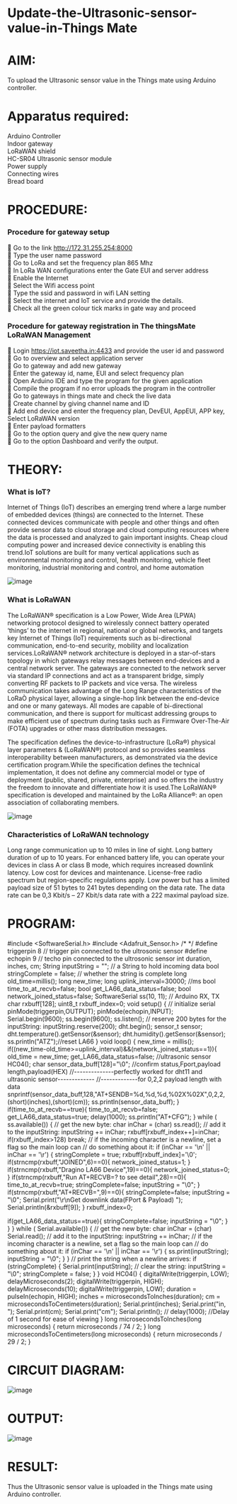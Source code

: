 # Update-the-Ultrasonic-sensor-value-in-Things Mate

# AIM:
To upload the Ultrasonic sensor value in the Things mate using Arduino controller.

# Apparatus required:
Arduino Controller  </br>
Indoor gateway</br>
LoRaWAN shield </br>
HC-SR04 Ultrasonic sensor module </br>
Power supply </br>
Connecting wires </br>
Bread board </br>

# PROCEDURE:

### Procedure for gateway setup
	Go to the link http://172.31.255.254:8000 </br>
	Type the user name password </br>
	Go to LoRa and set the frequency plan 865 Mhz </br>
	In LoRa WAN configurations enter the Gate EUI and server address </br>
	Enable the Internet </br>
	Select the Wifi access point </br>
	Type the ssid and password in wifi LAN setting </br>
	Select the internet and IoT service and provide the details. </br>
	Check all the green colour tick marks in gate way and proceed </br>
### Procedure for gateway registration in The thingsMate LoRaWAN Management </br>
	Login https://iot.saveetha.in:4433 and provide the user id and password </br>
	Go to overview and select application server </br>
	Go to gateway and add new gateway </br>
	Enter the gateway id, name, EUI and select frequency plan </br>
	Open Arduino IDE and type the program for the given application </br>
	Compile the program if no error uploads the program in the controller </br>
	Go to gateways in things mate and check the live data </br>
	Create channel by giving channel name and ID </br>
	Add end device and enter the frequency plan, DevEUI, AppEUI, APP key, Select LoRaWAN version </br>
	Enter payload formatters </br>
	Go to the option query and give the new query name </br>
	Go to the option Dashboard and verify the output.</br>  

# THEORY:

### What is IoT?

Internet of Things (IoT) describes an emerging trend where a large number of embedded devices (things) are connected to the Internet. These connected devices communicate with people and other things and often provide sensor data to cloud storage and cloud computing resources where the data is processed and analyzed to gain important insights. Cheap cloud computing power and increased device connectivity is enabling this trend.IoT solutions are built for many vertical applications such as environmental monitoring and control, health monitoring, vehicle fleet monitoring, industrial monitoring and control, and home automation

![image](https://user-images.githubusercontent.com/71547910/235334044-c01d4261-d46f-4f62-b07f-72a7b6fce5d5.png)

### What is LoRaWAN

The LoRaWAN® specification is a Low Power, Wide Area (LPWA) networking protocol designed to wirelessly connect battery operated ‘things’ to the internet in regional, national or global networks, and targets key Internet of Things (IoT) requirements such as bi-directional communication, end-to-end security, mobility and localization services.LoRaWAN® network architecture is deployed in a star-of-stars topology in which gateways relay messages between end-devices and a central network server. The gateways are connected to the network server via standard IP connections and act as a transparent bridge, simply converting RF packets to IP packets and vice versa. The wireless communication takes advantage of the Long Range characteristics of the LoRaÒ physical layer, allowing a single-hop link between the end-device and one or many gateways. All modes are capable of bi-directional communication, and there is support for multicast addressing groups to make efficient use of spectrum during tasks such as Firmware Over-The-Air (FOTA) upgrades or other mass distribution messages.

The specification defines the device-to-infrastructure (LoRa®) physical layer parameters & (LoRaWAN®) protocol and so provides seamless interoperability between manufacturers, as demonstrated via the device certification program.While the specification defines the technical implementation, it does not define any commercial model or type of deployment (public, shared, private, enterprise) and so offers the industry the freedom to innovate and differentiate how it is used.The LoRaWAN® specification is developed and maintained by the LoRa Alliance®: an open association of collaborating members.

![image](https://github.com/anishkumar-Embedded/Update-the-Ultrasonic-sensor-value-in-cloud/assets/71547910/c63c4edd-3b95-4a69-b9c2-4862afb335c3)

### Characteristics of LoRaWAN technology
Long range communication up to 10 miles in line of sight.
Long battery duration of up to 10 years. For enhanced battery life, you can operate your devices in class A or class B mode, which requires increased downlink latency.
Low cost for devices and maintenance.
License-free radio spectrum but region-specific regulations apply.
Low power but has a limited payload size of 51 bytes to 241 bytes depending on the data rate. The data rate can be 0,3 Kbit/s – 27 Kbit/s data rate with a 222 maximal payload size.

# PROGRAM:
#include <SoftwareSerial.h> #include <Adafruit_Sensor.h> /* */ #define triggerpin 8 // trigger pin connected to the ultrosonic sensor #define echopin 9 // techo pin connected to the ultrosonic sensor int duration, inches, cm; String inputString = ""; // a String to hold incoming data bool stringComplete = false; // whether the string is complete long old_time=millis(); long new_time; long uplink_interval=30000; //ms bool time_to_at_recvb=false; bool get_LA66_data_status=false; bool network_joined_status=false; SoftwareSerial ss(10, 11); // Arduino RX, TX char rxbuff[128]; uint8_t rxbuff_index=0; void setup() { // initialize serial pinMode(triggerpin,OUTPUT); pinMode(echopin,INPUT); Serial.begin(9600); ss.begin(9600); ss.listen(); // reserve 200 bytes for the inputString: inputString.reserve(200); dht.begin(); sensor_t sensor; dht.temperature().getSensor(&sensor); dht.humidity().getSensor(&sensor);
ss.println("ATZ");//reset LA66 } void loop() { new_time = millis(); if((new_time-old_time>=uplink_interval)&&(network_joined_status==1)){ old_time = new_time; get_LA66_data_status=false; //ultrasonic sensor HC04();
char sensor_data_buff[128]="\0"; //confirm status,Fport,payload length,payload(HEX) //--------------perfectly worked for dht11 and ultrasonic sensor------------- //-------------for 0,2,2 payload length with data snprintf(sensor_data_buff,128,"AT+SENDB=%d,%d,%d,%02X%02X",0,2,2,(short)(inches),(short)(cm)); ss.println(sensor_data_buff); } if(time_to_at_recvb==true){ time_to_at_recvb=false; get_LA66_data_status=true; delay(1000); ss.println("AT+CFG");
} while ( ss.available()) { // get the new byte: char inChar = (char) ss.read(); // add it to the inputString: inputString += inChar; rxbuff[rxbuff_index++]=inChar; if(rxbuff_index>128) break; // if the incoming character is a newline, set a flag so the main loop can // do something about it: if (inChar == '\n' || inChar == '\r') { stringComplete = true; rxbuff[rxbuff_index]='\0'; if(strncmp(rxbuff,"JOINED",6)==0){ network_joined_status=1; } if(strncmp(rxbuff,"Dragino LA66 Device",19)==0){ network_joined_status=0; } if(strncmp(rxbuff,"Run AT+RECVB=? to see detail",28)==0){ time_to_at_recvb=true; stringComplete=false; inputString = "\0"; } if(strncmp(rxbuff,"AT+RECVB=",9)==0){
stringComplete=false; inputString = "\0"; Serial.print("\r\nGet downlink data(FPort & Payload) "); Serial.println(&rxbuff[9]); } rxbuff_index=0;

  if(get_LA66_data_status==true){
  stringComplete=false;
  inputString = "\0";
  }
}
} while ( Serial.available()) { // get the new byte: char inChar = (char) Serial.read(); // add it to the inputString: inputString += inChar; // if the incoming character is a newline, set a flag so the main loop can // do something about it: if (inChar == '\n' || inChar == '\r') { ss.print(inputString); inputString = "\0"; } }
// print the string when a newline arrives: if (stringComplete) { Serial.print(inputString); // clear the string: inputString = "\0"; stringComplete = false; } } void HC04() { digitalWrite(triggerpin, LOW); delayMicroseconds(2); digitalWrite(triggerpin, HIGH); delayMicroseconds(10); digitalWrite(triggerpin, LOW); duration = pulseIn(echopin, HIGH); inches = microsecondsToInches(duration); cm = microsecondsToCentimeters(duration); Serial.print(inches); Serial.print("in, "); Serial.print(cm); Serial.print("cm"); Serial.println(); // delay(1000); //Delay of 1 second for ease of viewing } long microsecondsToInches(long microseconds) { return microseconds / 74 / 2; } long microsecondsToCentimeters(long microseconds) { return microseconds / 29 / 2; }
# CIRCUIT DIAGRAM:
![image](https://github.com/21005290/Update-the-Ultrasonic-sensor-value-in-cloud/assets/112933246/6be44de6-ea6c-406a-b97c-305f5cbc226f)

# OUTPUT:
![image](https://github.com/21005290/Update-the-Ultrasonic-sensor-value-in-cloud/assets/112933246/5a9d3ac5-447e-4e90-a398-9004443b3c7f)

# RESULT:

Thus the Ultrasonic sensor value is uploaded in the Things mate using Arduino controller.

